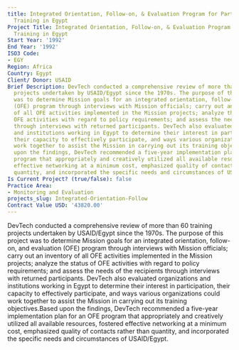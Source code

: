 ```yaml
---
title: Integrated Orientation, Follow-on, & Evaluation Program for Participant
  Training in Egypt
Project Title: Integrated Orientation, Follow-on, & Evaluation Program for Participant
  Training in Egypt
Start Year: '1992'
End Year: '1992'
ISO3 Code:
- EGY
Region: Africa
Country: Egypt
Client/ Donor: USAID
Brief Description: DevTech conducted a comprehensive review of more than 60 training
  projects undertaken by USAID/Egypt since the 1970s. The purpose of this project
  was to determine Mission goals for an integrated orientation, follow-on, and evaluation
  (OFE) program through interviews with Mission officials; carry out an inventory
  of all OFE activities implemented in the Mission projects; analyze the status of
  OFE activities with regard to policy requirements; and assess the needs of the recipients
  through interviews with returned participants. DevTech also evaluated organizations
  and institutions working in Egypt to determine their interest in participation,
  their capacity to effectively participate, and ways various organizations could
  work together to assist the Mission in carrying out its training objectives.Based
  upon the findings, DevTech recommended a five-year implementation plan for an OFE
  program that appropriately and creatively utilized all available resources, fostered
  effective networking at a minimum cost, emphasized quality of contacts rather than
  quantity, and incorporated the specific needs and circumstances of USAID/Egypt.
Is Current Project? (true/false): false
Practice Area:
- Monitoring and Evaluation
projects_slug: Integrated-Orientation-Follow
Contract Value USD: '43820.00'
---
```


DevTech conducted a comprehensive review of more than 60 training projects undertaken by USAID/Egypt since the 1970s. The purpose of this project was to determine Mission goals for an integrated orientation, follow-on, and evaluation (OFE) program through interviews with Mission officials; carry out an inventory of all OFE activities implemented in the Mission projects; analyze the status of OFE activities with regard to policy requirements; and assess the needs of the recipients through interviews with returned participants. DevTech also evaluated organizations and institutions working in Egypt to determine their interest in participation, their capacity to effectively participate, and ways various organizations could work together to assist the Mission in carrying out its training objectives.Based upon the findings, DevTech recommended a five-year implementation plan for an OFE program that appropriately and creatively utilized all available resources, fostered effective networking at a minimum cost, emphasized quality of contacts rather than quantity, and incorporated the specific needs and circumstances of USAID/Egypt.
